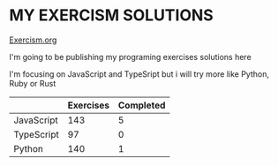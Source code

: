 # MY EXERCISM SOLUTIONS

[Exercism.org](https://exercism.org/)

I'm going to be publishing my programing exercises solutions here

I'm focusing on JavaScript and TypeSript but i will try more like Python, Ruby or Rust

|             | Exercises  | Completed  | 
| ----------- | ---------- | ---------- |
| JavaScript  |  143       |  5         |
| TypeScript  |  97        |  0         |
| Python      |  140       |  1         |
